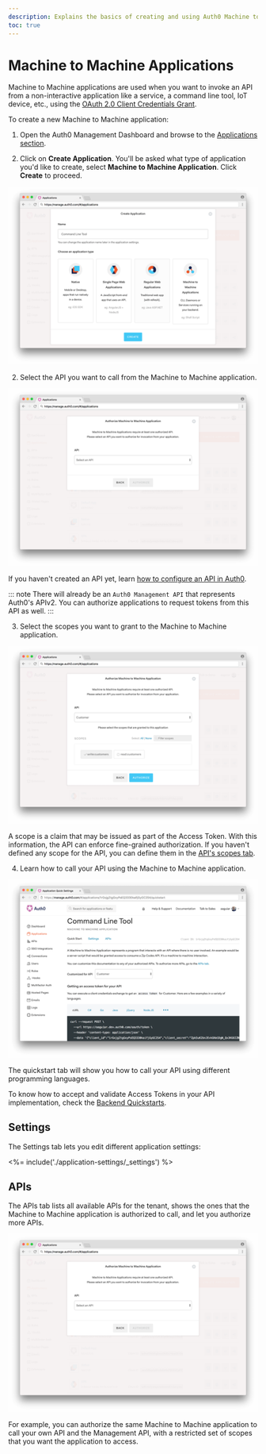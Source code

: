 ```yaml
---
description: Explains the basics of creating and using Auth0 Machine to Machine applications.
toc: true
---
```

# Machine to Machine Applications

Machine to Machine applications are used when you want to invoke an API from a non-interactive application like a service, a command line tool, IoT device, etc., using the [OAuth 2.0 Client Credentials Grant](/api-auth/grant/client-credentials).

To create a new Machine to Machine application:

1. Open the Auth0 Management Dashboard and browse to the [Applications section](${manage_url}/#/applications).

2. Click on **Create Application**. You'll be asked what type of application you'd like to create, select **Machine to Machine Application**. Click **Create** to proceed.

![Create an Application](/media/articles/applications/m2m-create.png)

2. Select the API you want to call from the Machine to Machine application. 

![Select an API](/media/articles/applications/m2m-select-api.png)

If you haven't created an API yet, learn [how to configure an API in Auth0](/apis#how-to-configure-an-api-in-auth0).

::: note
There will already be an `Auth0 Management API` that represents Auth0's APIv2. You can authorize applications to request tokens from this API as well.
:::

3. Select the scopes you want to grant to the Machine to Machine application. 

![Select Scopes](/media/articles/applications/m2m-select-scopes.png)

A scope is a claim that may be issued as part of the Access Token. With this information, the API can enforce fine-grained authorization. If you haven't defined any scope for the API, you can define them in the [API's scopes tab](/scopes/current#define-scopes-using-the-dashboard).

4. Learn how to call your API using the Machine to Machine application.

![Select Scopes](/media/articles/applications/m2m-quickstart.png)

The quickstart tab will show you how to call your API using different programming languages. 

To know how to accept and validate Access Tokens in your API implementation, check the [Backend Quickstarts](/quickstart/backend).

## Settings

The Settings tab lets you edit different application settings:

<%= include('./application-settings/_settings') %>

## APIs

The APIs tab lists all available APIs for the tenant, shows the ones that the Machine to Machine application is authorized to call, and let you authorize more APIs.

![Select Scopes](/media/articles/applications/m2m-select-api.png)

For example, you can authorize the same Machine to Machine application to call your own API and the Management API, with a restricted set of scopes that you want the application to access.
